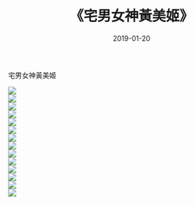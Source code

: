 ﻿---
layout: post
title:  《宅男女神黃美姬》
date:   2019-01-20
img: http://pic.660000.xyz/1:down/唯美/2019/宅男女神黃美姬/000.jpg
categories: [美女, 清纯, 唯美]
---

宅男女神黃美姬

  ![](http://pic.660000.xyz/1:down/唯美/2019/宅男女神黃美姬/001.jpg) <br> ![](http://pic.660000.xyz/1:down/唯美/2019/宅男女神黃美姬/002.jpg) <br> ![](http://pic.660000.xyz/1:down/唯美/2019/宅男女神黃美姬/003.jpg) <br> ![](http://pic.660000.xyz/1:down/唯美/2019/宅男女神黃美姬/004.jpg) <br> ![](http://pic.660000.xyz/1:down/唯美/2019/宅男女神黃美姬/005.jpg) <br> ![](http://pic.660000.xyz/1:down/唯美/2019/宅男女神黃美姬/006.jpg) <br> ![](http://pic.660000.xyz/1:down/唯美/2019/宅男女神黃美姬/007.jpg) <br> ![](http://pic.660000.xyz/1:down/唯美/2019/宅男女神黃美姬/008.jpg) <br> ![](http://pic.660000.xyz/1:down/唯美/2019/宅男女神黃美姬/009.jpg) <br> ![](http://pic.660000.xyz/1:down/唯美/2019/宅男女神黃美姬/010.jpg) <br> ![](http://pic.660000.xyz/1:down/唯美/2019/宅男女神黃美姬/011.jpg) <br> ![](http://pic.660000.xyz/1:down/唯美/2019/宅男女神黃美姬/012.jpg) <br> ![](http://pic.660000.xyz/1:down/唯美/2019/宅男女神黃美姬/013.jpg) <br> ![](http://pic.660000.xyz/1:down/唯美/2019/宅男女神黃美姬/014.jpg) <br>